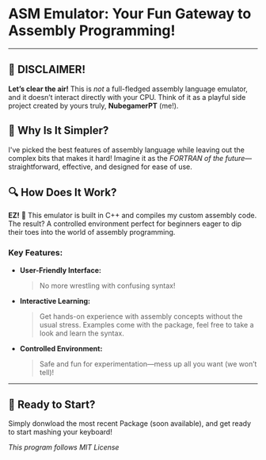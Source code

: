 # ASM Emulator: Your Fun Gateway to Assembly Programming!

---

## 🚨 DISCLAIMER!

**Let’s clear the air!** This is _not_ a full-fledged assembly language emulator, and it doesn’t interact directly with your CPU. Think of it as a playful side project created by yours truly, **NubegamerPT** (me!).


## 🤔 Why Is It Simpler?

I've picked the best features of assembly language while leaving out the complex bits that makes it hard! Imagine it as the _FORTRAN of the future_—straightforward, effective, and designed for ease of use.


## 🔍 How Does It Work?

**EZ!** 🥧 This emulator is built in C++ and compiles my custom assembly code. The result? A controlled environment perfect for beginners eager to dip their toes into the world of assembly programming.

### Key Features:

- **User-Friendly Interface:** 
  > No more wrestling with confusing syntax!
  
- **Interactive Learning:** 
  > Get hands-on experience with assembly concepts without the usual stress.
  > Examples come with the package, feel free to take a look and learn the syntax.
  
- **Controlled Environment:** 
  > Safe and fun for experimentation—mess up all you want (we won’t tell)!

---

## 🚀 Ready to Start?

Simply donwload the most recent Package (soon available), and get ready to start mashing your keyboard!

*This program follows MIT License*
